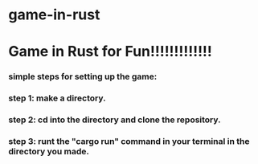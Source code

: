 # game-in-rust
# Game in Rust for Fun!!!!!!!!!!!!!


### simple steps for setting up the game:
### step 1: make a directory.
### step 2: cd into the directory and clone the repository.
### step 3: runt the "cargo run" command in your terminal in the directory you made.

